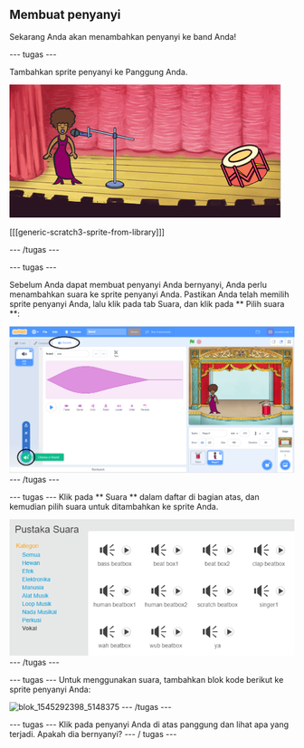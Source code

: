 ## Membuat penyanyi

Sekarang Anda akan menambahkan penyanyi ke band Anda!

\--- tugas \---

Tambahkan sprite penyanyi ke Panggung Anda.

![tangkapan layar](images/band-singer-mic.png)

[[[generic-scratch3-sprite-from-library]]]

\--- /tugas \---

\--- tugas \---

Sebelum Anda dapat membuat penyanyi Anda bernyanyi, Anda perlu menambahkan suara ke sprite penyanyi Anda. Pastikan Anda telah memilih sprite penyanyi Anda, lalu klik pada tab Suara, dan klik pada ** Pilih suara **:

![tangkapan layar](images/band-import-sound-annotated.png) \--- /tugas \---

\--- tugas \--- Klik pada ** Suara ** dalam daftar di bagian atas, dan kemudian pilih suara untuk ditambahkan ke sprite Anda.

![tangkapan layar](images/band-choose-sound.png) \--- /tugas \---

\--- tugas \--- Untuk menggunakan suara, tambahkan blok kode berikut ke sprite penyanyi Anda:

![blok_1545292398_5148375](images/blocks_1545292398_5148375.png) \--- /tugas \---

\--- tugas \--- Klik pada penyanyi Anda di atas panggung dan lihat apa yang terjadi. Apakah dia bernyanyi? \--- / tugas \---